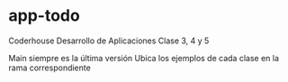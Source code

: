 # app-todo

Coderhouse Desarrollo de Aplicaciones Clase 3, 4 y 5

Main siempre es la última versión
Ubica los ejemplos de cada clase en la rama correspondiente
